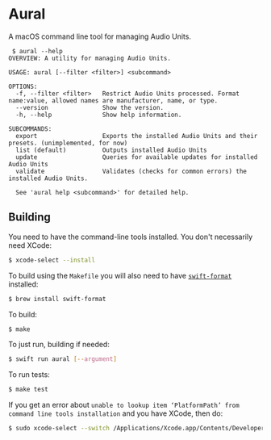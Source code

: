 # Aural

A macOS command line tool for managing Audio Units.

```
 $ aural --help
OVERVIEW: A utility for managing Audio Units.

USAGE: aural [--filter <filter>] <subcommand>

OPTIONS:
  -f, --filter <filter>   Restrict Audio Units processed. Format name:value, allowed names are manufacturer, name, or type.
  --version               Show the version.
  -h, --help              Show help information.

SUBCOMMANDS:
  export                  Exports the installed Audio Units and their presets. (unimplemented, for now)
  list (default)          Outputs installed Audio Units
  update                  Queries for available updates for installed Audio Units
  validate                Validates (checks for common errors) the installed Audio Units.

  See 'aural help <subcommand>' for detailed help.
```

## Building

You need to have the command-line tools installed. You don't necessarily need XCode:

```bash
$ xcode-select --install
```

To build using the `Makefile` you will also need to have 
[`swift-format`](https://github.com/apple/swift-format) installed:

```bash
$ brew install swift-format
```

To build:

```bash
$ make
```

To just run, building if needed:

```bash
$ swift run aural [--argument]
```

To run tests: 

```bash
$ make test
```

If you get an error about 
`unable to lookup item ‘PlatformPath’ from command line tools installation`
and you have XCode, then do:

```bash
$ sudo xcode-select --switch /Applications/Xcode.app/Contents/Developer
```